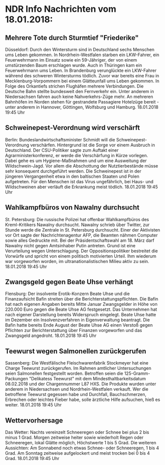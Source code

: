 # NDR Info Nachrichten vom 18.01.2018:


## Mehrere Tote durch Sturmtief "Friederike"
Düsseldorf: Durch den Wintersturm sind in Deutschland sechs Menschen ums Leben gekommen. In Nordrhein-Westfalen starben ein LKW-Fahrer, ein Feuerwehrmann im Einsatz sowie ein 59-Jähriger, der von einem umstürzenden Baum erschlagen wurde. Auch in Thüringen kam ein Feuerwehrmann ums Leben. In Brandenburg verunglückte ein LKW-Fahrer während des schweren Wintersturms tödlich. Zuvor war bereits eine Frau in Mecklenburg-Vorpommern bei einem Glätteunfall ums Leben gekommen. In Folge des Orkantiefs strichen Flughäfen mehrere Verbindungen. Die Deutsche Bahn stellte bundesweit den Fernverkehr ein. Unter anderem in Niedersachsen fahren auch keine Nahverkehrs-Züge mehr. An mehreren Bahnhöfen im Norden stehen für gestrandete Passagiere Hotelzüge bereit - unter anderem in Hannover, Göttingen, Wolfsburg und Hamburg. 18.01.2018 19:45 Uhr 

## Schweinepest-Verordnung wird verschärft
Berlin:	Bundeslandwirtschaftsminister Schmidt will die Schweinepest-Verordnung verschärfen. Hintergrund ist die Sorge vor einem Ausbruch in Deutschland. Der CSU-Politiker sagte zum Auftakt einer Agrarministerkonferenz, er werde die Verschärfung in Kürze vorlegen. Dabei gehe es um Hygiene-Maßnahmen und um eine Ausweitung der Wildschwein-Jagd. Vor allem die Abschottung der Nutztierbestände müsse sehr konsequent durchgeführt werden. Die Schweinepest ist in der jüngeren Vergangenheit etwa in den baltischen Staaten und Polen aufgetreten. Für den Menschen ist das Virus ungefährlich, bei Haus- und Wildschweinen aber verläuft die Erkrankung meist tödlich. 18.01.2018 19:45 Uhr 

## Wahlkampfbüros von Nawalny durchsucht
St. Petersburg: Die russische Polizei hat offenbar Wahlkampfbüros des Kreml-Kritikers Nawalny durchsucht. Nawalny schrieb über Twitter, zur Stunde werde die Zentrale in St. Petersburg durchsucht. Einer der Aktivisten vor Ort sagte der Nachrichtenagentur AFP, die Beamten nähmen Computer sowie alles Gedruckte mit. Bei der Präsidentschaftswahl am 18. März darf Nawalny nicht gegen Amtsinhaber Putin antreten. Grund ist eine Verurteilung wegen Unterschlagung. Der Oppositionspolitiker bestreitet die Vorwürfe und spricht von einem politisch motivierten Urteil. Ihm wiederum war vorgeworfen worden, im ultranationalistischen Milieu aktiv zu sein. 18.01.2018 19:45 Uhr 

## Zwangsgeld gegen Beate Uhse verhängt
Flensburg: Der insolvente Erotik-Konzern Beate Uhse und die Finanzaufsicht Bafin streiten über die Berichterstattungspflichten. Die Bafin hat nach eigenen Angaben bereits Mitte Januar Zwangsgelder in Höhe von 220.000 Euro gegen die Beate Uhse AG festgesetzt. Das Unternehmen hat nach eigener Darstellung bereits Widerspruch eingelegt. Beate Uhse hatte im Dezember ein
Insolvenzverfahren in Eigenverwaltung beantragt. Die Bafin hatte bereits Ende August der Beate Uhse AG einen Verstoß gegen Pflichten zur  Berichterstattung über Finanzen vorgeworfen und das Zwangsgeld angedroht. 18.01.2018 19:45 Uhr 

## Teewurst wegen Salmonellen zurückgerufen
Sassenberg: Die Westfälische Fleischwarenfabrik Stockmeyer hat eine Charge Teewurst zurückgerufen. Im Rahmen amtlicher Untersuchungen seien Salmonellen festgestellt worden. Betroffen seien die 125-Gramm-Packungen "Delikatess Teewurst" mit dem Mindesthaltbarkeitsdatum 08.02.2018 und der Chargennummer L87 HXS. Die Produkte wurden unter anderem in Niedersachsen und Nordrhein-Westfalen verkauft. Wer die betroffene Teewurst gegessen habe und Durchfall, Bauchschmerzen, Erbrechen oder leichtes Fieber habe, solle ärztliche Hilfe aufsuchen, hieß es weiter. 18.01.2018 19:45 Uhr 

## Wettervorhersage
Das Wetter:
Nachts vereinzelt Schneeregen oder Schnee bei plus 2 bis minus 1 Grad. Morgen zeitweise heiter sowie wiederholt Regen oder  Schneeregen, lokal Glätte möglich, Höchstwerte 1 bis 5 Grad. Die weiteren Aussichten: Am Sonnabend noch etwas Schnee- oder Schneeregen, 1 bis 4 Grad. Am Sonntag zeitweise aufgelockert und meist trocken bei 0 bis 4 Grad. 18.01.2018 19:45 Uhr 
